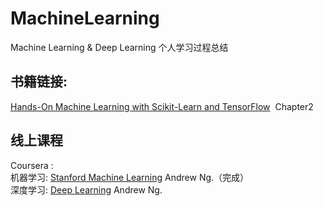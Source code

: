 # MachineLearning
Machine Learning &amp; Deep Learning
个人学习过程总结

## 书籍链接:   
[Hands-On Machine Learning with Scikit-Learn and TensorFlow](http://www.deeplearningitalia.com/wp-content/uploads/2017/12/Dropbox_Hands-On-Machine-Learning-with-Scikit-Learn-and-Tensorflow-Aurelien-Geron.pdf)  Chapter2

## **线上课程**  
Coursera :<br> 
机器学习: [Stanford Machine Learning](https://www.coursera.org/learn/machine-learning/home/welcome) Andrew Ng.（完成）<br>
深度学习: [Deep Learning](https://www.coursera.org/learn/neural-networks-deep-learning/home/welcome) Andrew Ng.




